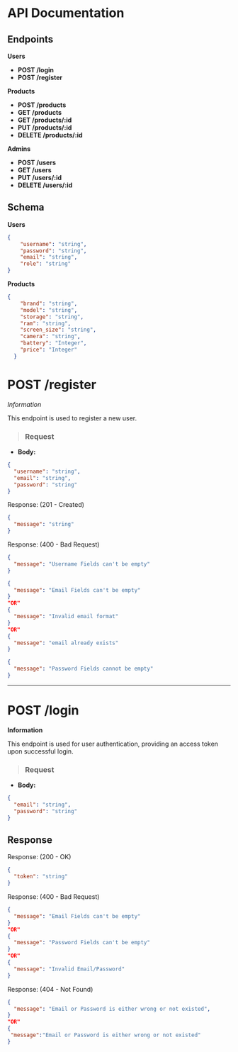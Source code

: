 # API Documentation

## Endpoints
__Users__

- **POST /login**
- **POST /register**

__Products__

- **POST /products**
- **GET /products**
- **GET /products/:id**
- **PUT /products/:id**
- **DELETE /products/:id**

__Admins__

- **POST /users**
- **GET /users**
- **PUT /users/:id**
- **DELETE /users/:id**

## Schema
__Users__
```json
{
    "username": "string",
    "password": "string",
    "email": "string",
    "role": "string"
}
```
__Products__
```json
{
    "brand": "string",
    "model": "string",
    "storage": "string",
    "ram": "string",
    "screen_size": "string",
    "camera": "string",
    "battery": "Integer",
    "price": "Integer"
  }
```

# POST /register

_Information_

This endpoint is used to register a new user.

> ### **Request**

- **Body:**

```json
{
  "username": "string",
  "email": "string",
  "password": "string"
}
```

Response: (201 - Created)

```json
{
  "message": "string"
}
```

Response: (400 - Bad Request)

```json
{
  "message": "Username Fields can't be empty"
}
```

```json
{
  "message": "Email Fields can't be empty"
}
"OR"
{
  "message": "Invalid email format"
}
"OR"
{
  "message": "email already exists"
}
```

```json
{
  "message": "Password Fields cannot be empty"
}
```

---

# POST /login

__Information__

This endpoint is used for user authentication, providing an access token upon successful login.

> ### **Request**

- **Body:**

```json
{
  "email": "string",
  "password": "string"
}
```

## Response

Response: (200 - OK)

```json
{
  "token": "string"
}
```

Response: (400 - Bad Request)

```json
{
  "message": "Email Fields can't be empty"
}
"OR"
{
  "message": "Password Fields can't be empty"
}
"OR"
{
  "message": "Invalid Email/Password"
}
```

Response: (404 - Not Found)

```json
{
  "message": "Email or Password is either wrong or not existed",
}
"OR"
{
 "message":"Email or Password is either wrong or not existed"
}
```


